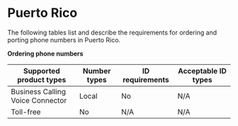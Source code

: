 # Puerto Rico<a name="order-port-pr"></a>

The following tables list and describe the requirements for ordering and porting phone numbers in Puerto Rico\.

**Ordering phone numbers**


| Supported product types | Number types | ID requirements | Acceptable ID types | 
| --- | --- | --- | --- | 
| Business Calling Voice Connector | Local | No | N/A | 
|  Toll\-free  | No | N/A | N/A | 